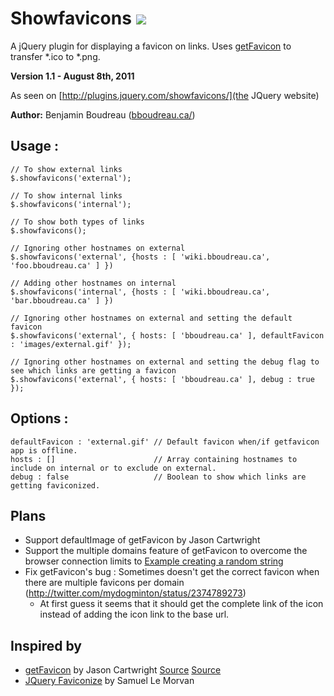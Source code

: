 Showfavicons <img src="http://stillmaintained.com/dreur/JQuery-Showfavicons-Plugin.png"/>
============
A jQuery plugin for displaying a favicon on links. Uses [getFavicon](http://getfavicon.appspot.com/ "getFavicon") to transfer *.ico to *.png.

**Version 1.1 - August 8th, 2011**

As seen on [http://plugins.jquery.com/showfavicons/](the JQuery website)

**Author:** Benjamin Boudreau ([bboudreau.ca/](http://bboudreau.ca/ "Author Homepage"))

## Usage :
    // To show external links
    $.showfavicons('external');

    // To show internal links
    $.showfavicons('internal');

    // To show both types of links
    $.showfavicons();

    // Ignoring other hostnames on external
    $.showfavicons('external', {hosts : [ 'wiki.bboudreau.ca', 'foo.bboudreau.ca' ] })

    // Adding other hostnames on internal
    $.showfavicons('internal', {hosts : [ 'wiki.bboudreau.ca', 'bar.bboudreau.ca' ] })

    // Ignoring other hostnames on external and setting the default favicon
    $.showfavicons('external', { hosts: [ 'bboudreau.ca' ], defaultFavicon : 'images/external.gif' });

    // Ignoring other hostnames on external and setting the debug flag to see which links are getting a favicon
    $.showfavicons('external', { hosts: [ 'bboudreau.ca' ], debug : true });

## Options :
    defaultFavicon : 'external.gif' // Default favicon when/if getfavicon app is offline.
    hosts : []                      // Array containing hostnames to include on internal or to exclude on external.
    debug : false                   // Boolean to show which links are getting faviconized.

## Plans
- Support defaultImage of getFavicon by Jason Cartwright
- Support the multiple domains feature of getFavicon to overcome the browser connection limits to  [Example creating a random string](http://stackoverflow.com/questions/1349404/generate-a-string-of-5-random-characters-in-javascript)
- Fix getFavicon's bug : Sometimes doesn't get the correct favicon when there are multiple favicons per domain (http://twitter.com/mydogminton/status/2374789273)
  - At first guess it seems that it should get the complete link of the icon instead of adding the icon link to the base url.

## Inspired by
- [getFavicon](http://getfavicon.appspot.com/) by Jason Cartwright [Source](https://potato.codebasehq.com/getfavicon/overview) [Source](https://github.com/potatolondon/getfavicon)
-  [JQuery Faviconize](http://www.babylon-design.com/share/faviconize) by Samuel Le Morvan
